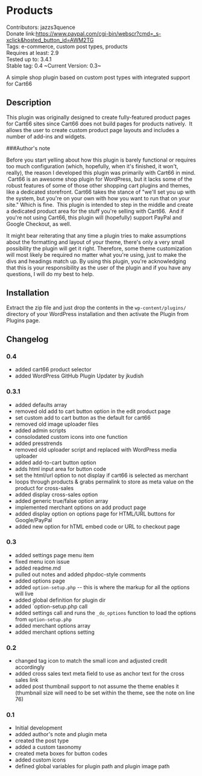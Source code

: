 # Products
Contributors: jazzs3quence  
Donate link:https://www.paypal.com/cgi-bin/webscr?cmd=_s-xclick&hosted_button_id=AWM2TG  
Tags: e-commerce, custom post types, products  
Requires at least: 2.9  
Tested up to: 3.4.1  
Stable tag: 0.4
~Current Version: 0.3~

A simple shop plugin based on custom post types with integrated support for Cart66

## Description

This plugin was originally designed to create fully-featured product pages for Cart66 sites since Cart66 does not build pages for products natively.  It allows the user to create custom product page layouts and includes a number of add-ins and widgets.

###Author's note

Before you start yelling about how this plugin is barely functional or requires too much configuration (which, hopefully, when it's finished, it won't, really), the reason I developed this plugin was primarily with Cart66 in mind.  Cart66 is an awesome shop plugin for WordPress, but it lacks some of the robust features of some of those other shopping cart plugins and themes, like a dedicated storefront. Cart66 takes the stance of "we'll set you up with the system, but you're on your own with how you want to run that on your site." Which is fine.  This plugin is intended to step in the middle and create a dedicated product area for the stuff you're selling with Cart66.  And if you're not using Cart66, this plugin will (hopefully) support PayPal and Google Checkout, as well.

It might bear reiterating that any time a plugin tries to make assumptions about the formatting and layout of your theme, there's only a very small possibility the plugin will get it right. Therefore, some theme customization will most likely be required no matter what you're using, just to make the divs and headings match up. By using this plugin, you\'re acknowledging that this is your responsibility as the user of the plugin and if you have any questions, I will do my best to help.

## Installation

Extract the zip file and just drop the contents in the `wp-content/plugins/` directory of your WordPress installation and then activate the Plugin from Plugins page.

## Changelog

### 0.4

* added cart66 product selector
* added WordPress GitHub Plugin Updater by jkudish

### 0.3.1

* added defaults array
* removed old add to cart button option in the edit product page
* set custom add to cart button as the default for cart66
* removed old image uploader files
* added admin scripts
* consolodated custom icons into one function
* added presstrends
* removed old uploader script and replaced with WordPress media uploader
* added add-to-cart button option
* adds html input area for button code
* set the html/url option to not display if cart66 is selected as merchant
* loops through products & grabs permalink to store as meta value on the product for cross-sales
* added display cross-sales option
* added generic true/false option array
* implemented merchant options on add product page
* added display option on options page for HTML/URL buttons for Google/PayPal
* added new option for hTML embed code or URL to checkout page

### 0.3

* added settings page menu item
* fixed menu icon issue
* added readme.md
* pulled out notes and added phpdoc-style comments
* added options page
* added `option-setup.php` -- this is where the markup for all the options will live
* added global definition for plugin dir
* added `option-setup.php call
* added settings call and runs the `_do_options` function to load the options from `option-setup.php`
* added merchant options array
* added merchant options setting

### 0.2

* changed tag icon to match the small icon and adjusted credit accordingly
* added cross sales text meta field to use as anchor text for the cross sales link
* added post thumbnail support to not assume the theme enables it (thumbnail size will need to be set within the theme, see the note on line 76)

### 0.1

* Initial development
* added author's note and plugin meta
* created the post type
* added a custom taxonomy
* created meta boxes for button codes
* added custom icons
* defined global variables for plugin path and plugin image path